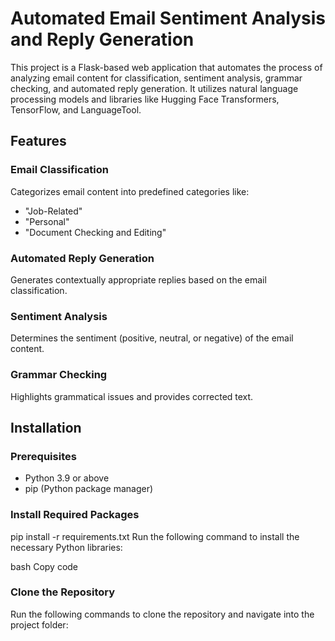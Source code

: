 # Automated Email Sentiment Analysis and Reply Generation

This project is a Flask-based web application that automates the process of analyzing email content for classification, sentiment analysis, grammar checking, and automated reply generation. It utilizes natural language processing models and libraries like Hugging Face Transformers, TensorFlow, and LanguageTool.

## Features

### Email Classification
Categorizes email content into predefined categories like:
- "Job-Related"
- "Personal"
- "Document Checking and Editing"

### Automated Reply Generation
Generates contextually appropriate replies based on the email classification.

### Sentiment Analysis
Determines the sentiment (positive, neutral, or negative) of the email content.

### Grammar Checking
Highlights grammatical issues and provides corrected text.

## Installation

### Prerequisites
- Python 3.9 or above
- pip (Python package manager)
  
### Install Required Packages
pip install -r requirements.txt
Run the following command to install the necessary Python libraries:

bash
Copy code

### Clone the Repository
Run the following commands to clone the repository and navigate into the project folder:
```bash


